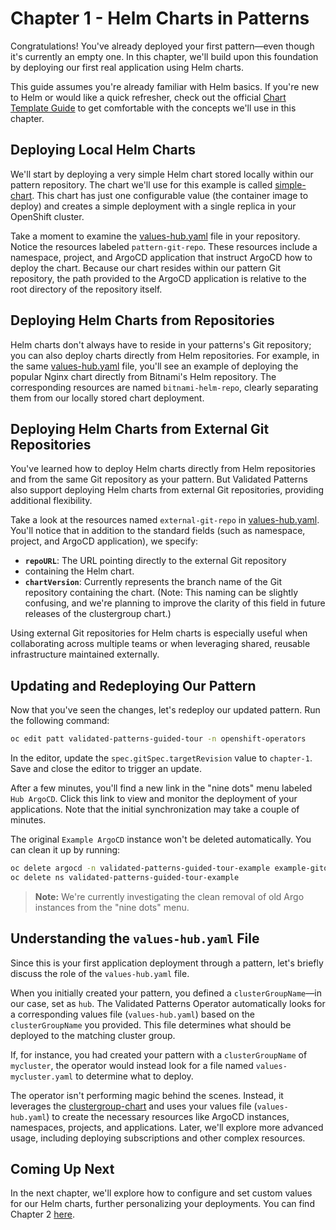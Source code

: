# Chapter 1 - Helm Charts in Patterns

Congratulations! You've already deployed your first pattern—even though it's
currently an empty one. In this chapter, we'll build upon this foundation by
deploying our first real application using Helm charts.

This guide assumes you're already familiar with Helm basics. If you're new to
Helm or would like a quick refresher, check out the official
[Chart Template Guide](https://helm.sh/docs/chart_template_guide/getting_started/)
to get comfortable with the concepts we'll use in this chapter.

## Deploying Local Helm Charts

We'll start by deploying a very simple Helm chart stored locally within our
pattern repository. The chart we'll use for this example is called
[simple-chart](./simple-chart/). This chart has just one configurable value
(the container image to deploy) and creates a simple deployment with a single
replica in your OpenShift cluster.

Take a moment to examine the [values-hub.yaml](./values-hub.yaml) file in your
repository. Notice the resources labeled `pattern-git-repo`. These resources
include a namespace, project, and ArgoCD application that instruct ArgoCD how to
deploy the chart. Because our chart resides within our pattern Git repository,
the path provided to the ArgoCD application is relative to the root directory of
the repository itself.

## Deploying Helm Charts from Repositories

Helm charts don't always have to reside in your patterns's Git repository;
you can also deploy charts directly from Helm repositories. For example, in
the same [values-hub.yaml](./values-hub.yaml) file, you'll see an example of
deploying the popular Nginx chart directly from Bitnami's Helm repository. The
corresponding resources are named `bitnami-helm-repo`, clearly separating them
from our locally stored chart deployment.

## Deploying Helm Charts from External Git Repositories

You've learned how to deploy Helm charts directly from Helm repositories and
from the same Git repository as your pattern. But Validated Patterns also
support deploying Helm charts from external Git repositories, providing
additional flexibility.

Take a look at the resources named `external-git-repo` in
[values-hub.yaml](./values-hub.yaml). You'll notice that in addition to the
standard fields (such as namespace, project, and ArgoCD application), we specify:

- **`repoURL`**: The URL pointing directly to the external Git repository
- containing the Helm chart.
- **`chartVersion`**: Currently represents the branch name of the Git
  repository containing the chart. (Note: This naming can be slightly confusing,
  and we're planning to improve the clarity of this field in future releases of
  the clustergroup chart.)

Using external Git repositories for Helm charts is especially useful when
collaborating across multiple teams or when leveraging shared, reusable
infrastructure maintained externally.

## Updating and Redeploying Our Pattern

Now that you've seen the changes, let's redeploy our updated pattern. Run the
following command:

```sh
oc edit patt validated-patterns-guided-tour -n openshift-operators
```

In the editor, update the `spec.gitSpec.targetRevision` value to `chapter-1`.
Save and close the editor to trigger an update.

After a few minutes, you'll find a new link in the "nine dots" menu labeled
`Hub ArgoCD`. Click this link to view and monitor the deployment of your
applications. Note that the initial synchronization may take a couple of minutes.

The original `Example ArgoCD` instance won't be deleted automatically. You can
clean it up by running:

```sh
oc delete argocd -n validated-patterns-guided-tour-example example-gitops
oc delete ns validated-patterns-guided-tour-example
```

> **Note:** We're currently investigating the clean removal of old Argo
> instances from the "nine dots" menu.

## Understanding the `values-hub.yaml` File

Since this is your first application deployment through a pattern, let's briefly
discuss the role of the `values-hub.yaml` file.

When you initially created your pattern, you defined a `clusterGroupName`—in our
case, set as `hub`. The Validated Patterns Operator automatically looks for a
corresponding values file (`values-hub.yaml`) based on the `clusterGroupName`
you provided. This file determines what should be deployed to the matching
cluster group.

If, for instance, you had created your pattern with a `clusterGroupName` of
`mycluster`, the operator would instead look for a file named
`values-mycluster.yaml` to determine what to deploy.

The operator isn't performing magic behind the scenes. Instead, it leverages the
[clustergroup-chart](https://github.com/validatedpatterns/clustergroup-chart/tree/main)
and uses your values file (`values-hub.yaml`) to create the necessary resources
like ArgoCD instances, namespaces, projects, and applications. Later, we'll
explore more advanced usage, including deploying subscriptions and other complex
resources.

## Coming Up Next

In the next chapter, we'll explore how to configure and set custom values for
our Helm charts, further personalizing your deployments. You can find Chapter 2
[here](https://github.com/dminnear-rh/validated-patterns-guided-tour/tree/chapter-2).
